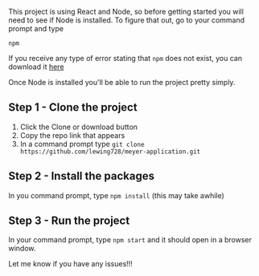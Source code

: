 This project is using React and Node, so before getting started you will need to see if Node is installed.
To figure that out, go to your command prompt and type

`npm`

If you receive any type of error stating that `npm` does not exist, you can download it [here](https://nodejs.org/en/download/)

Once Node is installed you'll be able to run the project pretty simply.

## Step 1 - Clone the project

1. Click the Clone or download button
2. Copy the repo link that appears
3. In a command prompt type `git clone https://github.com/lewing728/meyer-application.git`

## Step 2 - Install the packages

In you command prompt, type `npm install` (this may take awhile)

## Step 3 - Run the project

In your command prompt, type `npm start` and it should open in a browser window.

Let me know if you have any issues!!!

